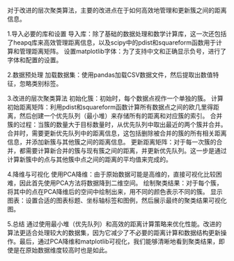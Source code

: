 对于改进的层次聚类算法，主要的改进点在于如何高效地管理和更新簇之间的距离信息。

1.导入必要的库和设置
导入库：除了基础的数据处理和数学计算库，这一次还包括了heapq库来高效管理距离信息，以及scipy中的pdist和squareform函数用于计算和管理距离矩阵。
设置matplotlib字体：为了支持中文和正确显示负号，进行了字体和配置的设置。

2.数据预处理
加载数据集：使用pandas加载CSV数据文件，然后提取出数值特征，忽略类别标签。

3.改进的层次聚类算法
初始化簇：初始时，每个数据点视作一个单独的簇。
计算初始距离矩阵：利用pdist和squareform函数计算所有数据点之间的欧几里得距离，然后创建一个优先队列（最小堆）来存储所有的距离和对应簇的索引。
合并簇的过程：当簇的数量大于目标数量时，从优先队列中取出最近的两个簇并合并。合并时，需要更新优先队列中的距离信息，这包括删除被合并的簇的所有相关距离信息，并添加新簇与其他簇之间的距离信息。
更新距离矩阵：对于每一次簇的合并，都需要计算新合并的簇与现有簇之间的距离，并更新优先队列。这一步是通过计算新簇中的点与其他簇中点之间的距离的平均值来完成的。

4.降维与可视化
使用PCA降维：由于原始数据可能是高维的，直接可视化比较困难，因此首先使用PCA方法将数据降到二维空间。
绘制聚类结果：对于每个簇，将其中的点在PCA降维后的空间中绘制出来，用不同的颜色表示不同的簇。
显示图表：设置合适的图表标题、坐标轴标签和图例，然后展示最终的聚类结果可视化图。

5.总结
通过使用最小堆（优先队列）和高效的距离计算策略来优化性能。改进的算法更适合处理较大的数据集，因为它减少了不必要的距离计算和数据结构更新操作。最后，通过PCA降维和matplotlib可视化，我们能够清晰地看到聚类结果，即使是在原始数据维度较高时也是如此。
